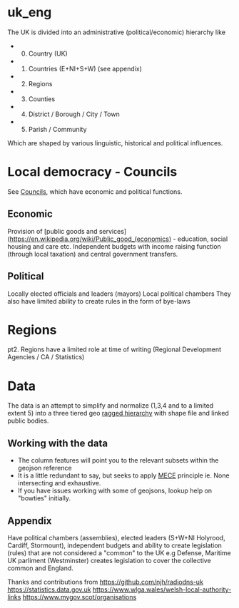 # uk_eng

The UK is divided into an administrative (political/economic) hierarchy like

- 0. Country (UK)
- 1. Countries (E+NI+S+W) (see appendix)
- 2. Regions
- 3. Counties
- 4. District / Borough / City / Town
- 5. Parish / Community

Which are shaped by various linguistic, historical and political influences.

# Local democracy - Councils
See [Councils](https://www.gov.uk/understand-how-your-council-works), which have economic and political functions.

## Economic
Provision of [public goods and services](https://en.wikipedia.org/wiki/Public_good_(economics) - education, social housing and care etc.
Independent budgets with income raising function (through local taxation) and central government transfers.

## Political
Locally elected officials and leaders (mayors)
Local political chambers
They also have limited ability to create rules in the form of bye-laws

# Regions
pt2. Regions have a limited role at time of writing (Regional Development Agencies / CA / Statistics)

# Data
The data is an attempt to simplify and normalize (1,3,4 and to a limited extent 5) into
a three tiered geo [ragged hierarchy](https://docs.microsoft.com/en-us/analysis-services/multidimensional-models/user-defined-hierarchies-ragged-hierarchies?redirectedfrom=MSDN&view=asallproducts-allversions&viewFallbackFrom=sql-server-ver15) with shape file and linked public bodies.

## Working with the data

- The column features will point you to the relevant subsets within the geojson reference
- It is a little redundant to say, but seeks to apply [MECE](https://en.wikipedia.org/wiki/MECE_principle) principle ie. None intersecting and exhaustive.
- If you have issues working with some of geojsons, lookup help on "bowties" initially.

## Appendix
Have political chambers (assemblies), elected leaders (S+W+NI Holyrood, Cardiff, Stormount), independent budgets and ability to create legislation (rules) that are not considered a "common" to the UK e.g Defense, Maritime
UK parliment (Westminster) creates legislation to cover the collective common and England.

Thanks and contributions from
https://github.com/njh/radiodns-uk
https://statistics.data.gov.uk
https://www.wlga.wales/welsh-local-authority-links
https://www.mygov.scot/organisations
